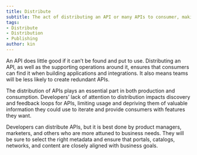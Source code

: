 ```yaml
---
title: Distribute
subtitle: The act of distributing an API or many APIs to consumer, making available for us in applications and integrations.
tags:
- Distribute
- Distribution
- Publishing
author: kin
---
```


An API does little good if it can’t be found and put to use. Distributing an API, as well as the supporting operations around it, ensures that consumers can find it when building applications and integrations. It also means teams will be less likely to create redundant APIs. 

The distribution of APIs plays an essential part in both production and consumption. Developers’ lack of attention to distribution impacts discovery and feedback loops for APIs, limiting usage and depriving them of valuable information they could use to iterate and provide consumers with features they want. 

Developers can distribute APIs, but it is best done by product managers, marketers, and others who are more attuned to business needs. They will be sure to select the right metadata and ensure that portals, catalogs, networks, and content are closely aligned with business goals. 